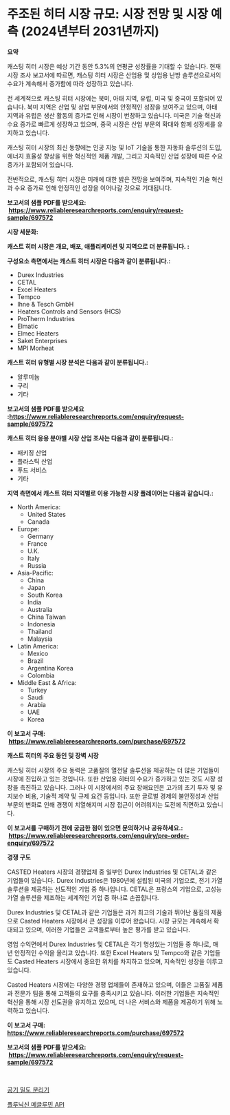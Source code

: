 <p><h1>주조된 히터 시장 규모: 시장 전망 및 시장 예측 (2024년부터 2031년까지)</h1></p><p><strong>요약</strong></p>
<p><p>캐스팅 히터 시장은 예상 기간 동안 5.3%의 연평균 성장률을 기대할 수 있습니다. 현재 시장 조사 보고서에 따르면, 캐스팅 히터 시장은 산업용 및 상업용 난방 솔루션으로서의 수요가 계속해서 증가함에 따라 성장하고 있습니다.</p><p>전 세계적으로 캐스팅 히터 시장에는 북미, 아태 지역, 유럽, 미국 및 중국이 포함되어 있습니다. 북미 지역은 산업 및 상업 부문에서의 안정적인 성장을 보여주고 있으며, 아태 지역과 유럽은 생산 활동의 증가로 인해 시장이 번창하고 있습니다. 미국은 기술 혁신과 수요 증가로 빠르게 성장하고 있으며, 중국 시장은 산업 부문의 확대와 함께 성장세를 유지하고 있습니다.</p><p>캐스팅 히터 시장의 최신 동향에는 인공 지능 및 IoT 기술을 통한 자동화 솔루션의 도입, 에너지 효율성 향상을 위한 혁신적인 제품 개발, 그리고 지속적인 산업 성장에 따른 수요 증가가 포함되어 있습니다.</p><p>전반적으로, 캐스팅 히터 시장은 미래에 대한 밝은 전망을 보여주며, 지속적인 기술 혁신과 수요 증가로 인해 안정적인 성장을 이어나갈 것으로 기대됩니다.</p></p>
<p><strong>보고서의 샘플 PDF를 받으세요: &nbsp;<a href="https://www.reliableresearchreports.com/enquiry/request-sample/697572">https://www.reliableresearchreports.com/enquiry/request-sample/697572</a></strong></p>
<p><strong>시장 세분화:</strong></p>
<p><strong> 캐스트 히터 시장은 개요, 배포, 애플리케이션 및 지역으로 더 분류됩니다. :</strong></p>
<p><strong>구성요소 측면에서는 캐스트 히터 시장은 다음과 같이 분류됩니다.:</strong></p>
<p><ul><li>Durex Industries</li><li>CETAL</li><li>Excel Heaters</li><li>Tempco</li><li>Ihne & Tesch GmbH</li><li>Heaters Controls and Sensors (HCS)</li><li>ProTherm Industries</li><li>Elmatic</li><li>Elmec Heaters</li><li>Saket Enterprises</li><li>MPI Morheat</li></ul></p>
<p><strong> 캐스트 히터 유형별 시장 분석은 다음과 같이 분류됩니다.:</strong></p>
<p><ul><li>알루미늄</li><li>구리</li><li>기타</li></ul></p>
<p><strong>보고서의 샘플 PDF를 받으세요 :<a href="https://www.reliableresearchreports.com/enquiry/request-sample/697572">https://www.reliableresearchreports.com/enquiry/request-sample/697572</a></strong></p>
<p><strong> 캐스트 히터 응용 분야별 시장 산업 조사는 다음과 같이 분류됩니다.:</strong></p>
<p><ul><li>패키징 산업</li><li>플라스틱 산업</li><li>푸드 서비스</li><li>기타</li></ul></p>
<p><strong>지역 측면에서 캐스트 히터 지역별로 이용 가능한 시장 플레이어는 다음과 같습니다.:</strong></p>
<p><ul>
    <li>
        North America:
        <ul>
            <li>United States</li>
            <li>Canada</li>
        </ul>
    </li>
    <li>
        Europe:
        <ul>
            <li>Germany</li>
            <li>France</li>
            <li>U.K.</li>
            <li>Italy</li>
            <li>Russia</li>
        </ul>
    </li>
    <li>
        Asia-Pacific:
        <ul>
            <li>China</li>
            <li>Japan</li>
            <li>South Korea</li>
            <li>India</li>
            <li>Australia</li>
            <li>China Taiwan</li>
            <li>Indonesia</li>
            <li>Thailand</li>
            <li>Malaysia</li>
        </ul>
    </li>
    <li>
        Latin America:
        <ul>
            <li>Mexico</li>
            <li>Brazil</li>
            <li>Argentina Korea</li>
            <li>Colombia</li>
        </ul>
    </li>
    <li>
        Middle East & Africa:
        <ul>
            <li>Turkey</li>
            <li>Saudi</li>
            <li>Arabia</li>
            <li>UAE</li>
            <li>Korea</li>
        </ul>
    </li>
    </ul></p>
<p><strong>이 보고서 구매: &nbsp;<a href="https://www.reliableresearchreports.com/purchase/697572">https://www.reliableresearchreports.com/purchase/697572</a></strong></p>
<p><strong>캐스트 히터의 주요 동인 및 장벽 시장</strong></p>
<p><p>캐스팅 히터 시장의 주요 동력은 고품질의 열전달 솔루션을 제공하는 더 많은 기업들이 시장에 진입하고 있는 것입니다. 또한 산업용 히터의 수요가 증가하고 있는 것도 시장 성장을 촉진하고 있습니다. 그러나 이 시장에서의 주요 장애요인은 고가의 초기 투자 및 유지보수 비용, 기술적 제약 및 규제 요건 등입니다. 또한 글로벌 경제의 불안정성과 산업 부문의 변화로 인해 경쟁이 치열해지며 시장 접근이 어려워지는 도전에 직면하고 있습니다.</p></p>
<p><strong>이 보고서를 구매하기 전에 궁금한 점이 있으면 문의하거나 공유하세요.: &nbsp;<a href="https://www.reliableresearchreports.com/enquiry/pre-order-enquiry/697572">https://www.reliableresearchreports.com/enquiry/pre-order-enquiry/697572</a></strong></p>
<p><strong>경쟁 구도</strong></p>
<p><p>CASTED Heaters 시장의 경쟁업체 중 일부인 Durex Industries 및 CETAL과 같은 기업들이 있습니다. Durex Industries은 1980년에 설립된 미국의 기업으로, 전기 가열 솔루션을 제공하는 선도적인 기업 중 하나입니다. CETAL은 프랑스의 기업으로, 고성능 가열 솔루션을 제조하는 세계적인 기업 중 하나로 손꼽힙니다.</p><p>Durex Industries 및 CETAL과 같은 기업들은 과거 최고의 기술과 뛰어난 품질의 제품으로 Casted Heaters 시장에서 큰 성장을 이루어 왔습니다. 시장 규모는 계속해서 확대되고 있으며, 이러한 기업들은 고객들로부터 높은 평가를 받고 있습니다.</p><p>영업 수익면에서 Durex Industries 및 CETAL은 각기 명성있는 기업들 중 하나로, 매년 안정적인 수익을 올리고 있습니다. 또한 Excel Heaters 및 Tempco와 같은 기업들도 Casted Heaters 시장에서 중요한 위치를 차지하고 있으며, 지속적인 성장을 이루고 있습니다.</p><p>Casted Heaters 시장에는 다양한 경쟁 업체들이 존재하고 있으며, 이들은 고품질 제품과 전문가 팀을 통해 고객들의 요구를 충족시키고 있습니다. 이러한 기업들은 지속적인 혁신을 통해 시장 선도권을 유지하고 있으며, 더 나은 서비스와 제품을 제공하기 위해 노력하고 있습니다.</p></p>
<p><strong>이 보고서 구매: &nbsp; <a href="https://www.reliableresearchreports.com/purchase/697572">https://www.reliableresearchreports.com/purchase/697572</a></strong></p>
<p><strong>보고서의 샘플 PDF를 받으세요: &nbsp;<a href="https://www.reliableresearchreports.com/enquiry/request-sample/697572">https://www.reliableresearchreports.com/enquiry/request-sample/697572</a></strong><strong></strong></p>
<p>&nbsp;</p>
<p><p><a href="https://github.com/CorEmtymerich56566/Market-Research-Report-List-1/blob/main/794770815492.md">공기 밀도 분리기</a></p><p><a href="https://github.com/GabrielBlanda5656/Market-Research-Report-List-1/blob/main/402058515491.md">플루닉신 메글루민 API</a></p></p>